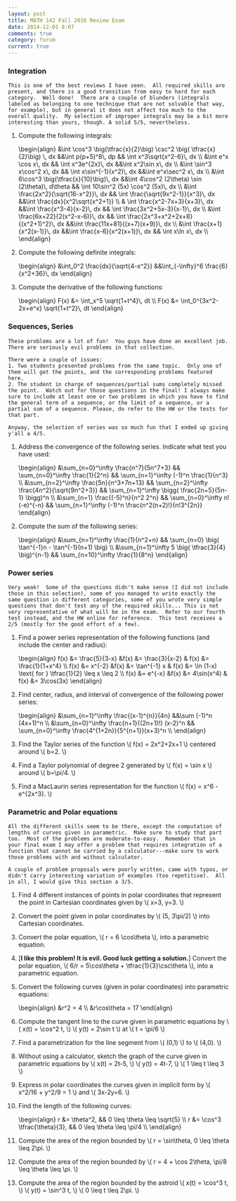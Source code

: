 ```yaml
---
layout: post
title: MATH 142 Fall 2016 Review Exam
date: 2014-12-01 8:07
comments: true
category: forum
current: true
---
```


<div class="well">
	<h3>Integration</h3>

	This is one of the best reviews I have seen.  All required skills are present, and there is a good transition from easy to hard for each category.  Well done!  There are a couple of blunders (integrals labeled as belonging to one technique that are not solvable that way, for example), but in general it does not affect too much to the overall quality.  My selection of improper integrals may be a bit more interesting than yours, though. A solid 5/5, nevertheless.
</div>

1. Compute the following integrals:
	<div>
		\begin{align}
		&\int \cos^3 \big(\tfrac{x}{2}\big) \csc^2 \big( \tfrac{x}{2}\big) \, dx &&\int p(p+5)^8\, dp && \int x^3\sqrt{x^2-6}\, dx \\
		&\int e^x \cos x\, dx && \int x^3e^{2x}\, dx &&\int x^2\sin x\, dx \\
		&\int \sin^3 x\cos^2 x\, dx && \int x\sin^{-1}(x^2)\, dx &&\int e^x\sec^2 x\, dx \\
		&\int 6\cos^3 \big(\tfrac{x}{10}\big)\, dx &&\int 4\cos^2 (2\theta) \sin (2\theta)\, d\theta && \int 10\sin^2 (5x) \cos^2 (5x)\, dx \\
		&\int \frac{2x^2}{\sqrt{16-x^2}}\, dx && \int \frac{\sqrt{9x^2-1}}{x^3}\, dx &&\int \frac{dx}{x^2\sqrt{x^2+1}} \\
		& \int \frac{x^2-7x+3}{x+3}\, dx &&\int \frac{x^3-4}{x-2}\, dx && \int \frac{3x^2+5x-3}{x-1}\, dx \\
		&\int \frac{6x+22}{2(x^2-x-6)}\, dx && \int \frac{2x^3+x^2+2x+8}{(x^2+1)^2}\, dx &&\int \frac{11x+81}{(x+7)(x+9)}\, dx \\
		&\int \frac{x+1}{x^2(x-1)}\, dx &&\int \frac{x-6}{x^2(x+1)}\, dx && \int x\ln x\, dx \\
		\end{align}
	</div>	

2. Compute the following definite integrals:
	<div>
		\begin{align}
		&\int_0^2 \frac{dx}{\sqrt{4-x^2}} &&\int_{-\infty}^6 \frac{6}{x^2+36}\, dx
		\end{align}
	</div>

3. Compute the derivative of the following functions:
	<div>
		\begin{align}
		F(x) &= \int_x^5 \sqrt{1+t^4}\, dt \\
		F(x) &= \int_0^{3x^2-2x+e^x} \sqrt{1+t^2}\, dt
		\end{align}
	</div>

<div class="well">
	<h3>Sequences, Series</h3>

	These problems are a lot of fun!  You guys have done an excellent job.  There are seriously evil problems in that collection.  

	There were a couple of issues: 
	1. Two students presented problems from the same topic.  Only one of them will get the points, and the corresponding problems featured here.  
	2. The student in charge of sequences/partial sums completely missed the point.  Watch out for those questions in the final! I always make sure to include at least one or two problems in which you have to find the general term of a sequence, or the limit of a sequence, or a partial sum of a sequence. Please, do refer to the HW or the tests for that part.

	Anyway, the selection of series was so much fun that I ended up giving y'all a 4/5.
</div>

1. Address the convergence of the following series.  Indicate what test you have used:
	<div>
		\begin{align}
		&\sum_{n=0}^\infty \frac{n^7}{5n^7+3} && \sum_{n=0}^\infty \frac{1}{2^n} && \sum_{n=1}^\infty (-1)^n \frac{1}{n^3} \\
		&\sum_{n=2}^\infty \frac{5n}{n^3+7n+13} && \sum_{n=2}^\infty \frac{4n^2}{\sqrt{9n^2+3}} && \sum_{n=1}^\infty \bigg( \frac{2n+5}{5n-1} \bigg)^n \\
		&\sum_{n=1} \frac{(-5)^n}{n^2 2^n} && \sum_{n=0}^\infty n!(-e)^{-n} && \sum_{n=1}^\infty (-1)^n \frac{n^2(n+2)!}{n!3^{2n}}
		\end{align}
	</div>	

2. Compute the sum of the following series:
	<div>
		\begin{align}
		&\sum_{n=1}^\infty \frac{1}{n^2+n} && \sum_{n=0} \big( \tan^{-1}n - \tan^{-1}(n+1) \big) \\
		&\sum_{n=1}^\infty 5 \big( \tfrac{3}{4} \big)^{n-1} && \sum_{n=10}^\infty \frac{1}{8^n} 
		\end{align}
	</div>	


<div class="well">
	<h3>Power series</h3>

	Very weak!  Some of the questions didn't make sense (I did not include those in this selection), some of you managed to write exactly the same question in different categories, some of you wrote very simple questions that don't test any of the required skills... This is not very representative of what will be in the exam.  Refer to our fourth test instead, and the HW online for reference.	 This test receives a 2/5 (mostly for the good effort of a few).
</div>

1. Find a power series representation of the following functions (and include the center and radius):
	<div>
		\begin{align}
		f(x) &= \frac{5}{3-x} &f(x) &= \frac{3}{x-2} & f(x) &= \frac{1}{1+x^4} \\
		f(x) &= x^{-2} &f(x) &= \tan^{-1} x & f(x) &= \ln (1-x) \text{ for } \tfrac{1}{2} \leq x \leq 2 \\
		f(x) &= e^{-x} &f(x) &= 4\sin(x^4) & f(x) &=	3\cos(3x) 
		\end{align}
	</div>

2. Find center, radius, and interval of convergence of the following power series:
	<div>
		\begin{align}
		&\sum_{n=1}^\infty \frac{(x-1)^{n}}{4n} &&\sum (-1)^n (4x+1)^n \\
		&\sum_{n=0}^\infty \frac{n+1}{(2n+1)!} (x-2)^n && \sum_{n=0}^\infty \frac{4^{1+2n}}{5^{n+1}}(x+3)^n \\
		\end{align}
	</div>	

3. Find the Taylor series of the function <span>\\( f(x) = 2x^2+2x+1 \\)</span> centered around <span>\\( b=2. \\)</span>

4. Find a Taylor polynomial of degree 2 generated by <span>\\( f(x) = \sin x \\)</span> around <span>\\( b=\pi/4. \\)</span>

5. Find a MacLaurin series representation for the function <span>\\( f(x) = x^6 - e^{2x^3}. \\)</span>

<div class="well">
	<h3>Parametric and Polar equations</h3>

	All the different skills seem to be there, except the computation of lengths of curves given in parametric.  Make sure to study that part too.  Most of the problems are moderate-to-easy.  Remember that in your final exam I may offer a problem that requires integration of a function that cannot be carried by a calculator---make sure to work those problems with and without calculator.

	A couple of problem proposals were poorly written, came with typos, or didn't carry interesting variation of examples (too repetitive).  All in all, I would give this section a 3/5.
</div>

1. Find 4 different instances of points in polar coordinates that represent the point in Cartesian coordinates given by <span>\\( x=3, y=3. \\)</span>

2. Convert the point given in polar coordinates by <span>\\( (5, 3\pi/2) \\)</span> into Cartesian coordinates.

3. Convert the polar equation, <span>\\( r = 6 \cos\theta \\)</span>, into a parametric equation.

4. [<strong>I like this problem!  It is evil.  Good luck getting a solution.</strong>] Convert the polar equation, <span>\\( 6/r = 5\cos\theta + \tfrac{1}{3}\csc\theta \\)</span>, into a parametric equation. 


5. Convert the following curves (given in polar coordinates) into parametric equations:
	<div>
		\begin{align}
		&r^2 = 4 \\
		&r\cos\theta = 17
		\end{align}
	</div>

5. Compute the tangent line to the curve given in parametric equations by <span>\\( x(t) = \cos^2 t, \\)</span> <span>\\( y(t) = 2\sin t \\)</span> at <span>\\( t = \pi/6 \\)</span>

4. Find a parametrization for the line segment from <span>\\( (0,1) \\)</span> to <span>\\( (4,0). \\)</span>

5. Without using a calculator, sketch the graph of the curve given in parametric equations by <span>\\( x(t) = 2t-5, \\)</span> <span>\\( y(t) = 4t-7, \\)</span>  <span>\\( 1 \leq t \leq 3 \\)</span>

6. Express in polar coordinates the curves given in implicit form by <span>\\( x^2/16 + y^2/9 = 1 \\)<span> and <span>\\( 3x-2y=6. \\)<span>

7. Find the length of the following curves:
	<div>
		\begin{align}
		r &= \theta^2, && 0 \leq \theta \leq \sqrt{5} \\
		r &= \cos^3 \tfrac{\theta}{3}, && 0 \leq \theta \leq \pi/4 \\
		\end{align}
	</div>	

8. Compute the area of the region bounded by <span>\\( r = \sin\theta,  0 \leq \theta \leq 2\pi. \\)</span>

10. Compute the area of the region bounded by <span>\\( r = 4 + \cos 2\theta, \pi/8 \leq \theta \leq \pi. \\)<span>

11. Compute the area of the region bounded by the astroid <span>\\( x(t) = \cos^3 t, \\)</span> <span>\\( y(t) = \sin^3 t, \\)<span> <span>\\( 0 \leq t \leq 2\pi. \\)</span>

